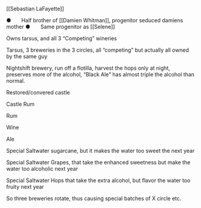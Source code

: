 [[Sebastian LaFayette]]

●       Half brother of [[Damien Whitman]], progenitor seduced damiens mother
●       Same progenitor as [[Selene]]

Owns tarsus, and all 3 “Competing” wineries

Tarsus, 3 breweries in the 3 circles, all “competing” but actually all owned by the same guy

Nightshift brewery, run off a flotilla, harvest the hops only at night, preserves more of the alcohol, “Black Ale” has almost triple the alcohol than normal.

Restored/convered castle

Castle Rum

Rum

Wine

Ale

Special Saltwater sugarcane, but it makes the water too sweet the next year

Special Saltwater Grapes, that take the enhanced sweetness but make the water too alcoholic next year

Special Saltwater Hops that take the extra alcohol, but flavor the water too fruity next year

So three breweries rotate, thus causing special batches of X circle etc.